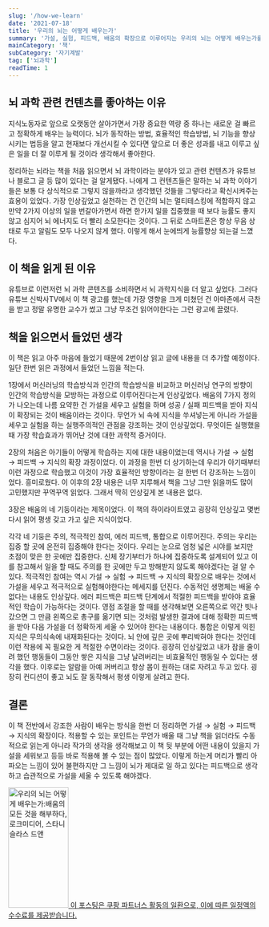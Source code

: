```yaml
---
slug: '/how-we-learn'
date: '2021-07-18'
title: '우리의 뇌는 어떻게 배우는가'
summary: '가설, 실험, 피드백, 배움의 확장으로 이루어지는 우리의 뇌는 어떻게 배우는가를 읽고 깨달은 학습방법에 대한 글'
mainCategory: '책'
subCategory: '자기계발'
tag: ['뇌과학']
readTime: 1
---
```


## 뇌 과학 관련 컨텐츠를 좋아하는 이유

지식노동자로 앞으로 오랫동안 살아가면서 가장 중요한 역량 중 하나는 새로운 걸 빠르고 정확하게 배우는 능력이다. 뇌가 동작하는 방법, 효율적인 학습방법, 뇌 기능을 향상시키는 법등을 알고 현재보다 개선시킬 수 있다면 앞으로 더 좋은 성과를 내고 이루고 싶은 일을 더 잘 이루게 될 것이라 생각해서 좋아한다.

정리하는 뇌라는 책을 처음 읽으면서 뇌 과학이라는 분야가 있고 관련 컨텐츠가 유튜브나 블로그 글 등 많이 있다는 걸 알게됐다. 나에게 그 컨텐츠들은 말하는 뇌 과학 이야기들은 보통 다 상식적으로 그렇지 않을까라고 생각했던 것들을 그렇다라고 확신시켜주는 효용이 있었다. 가장 인상깊었고 실천하는 건 인간의 뇌는 멀티테스킹에 적합하지 않고 만약 2가지 이상의 일을 번갈아가면서 하면 한가지 일을 집중했을 때 보다 능률도 좋지 않고 심지어 뇌 에너지도 더 빨리 소모한다는 것이다. 그 뒤로 스마트폰은 항상 무음 상태로 두고 알림도 모두 나오지 않게 했다. 이렇게 해서 눈에띄게 능률향상 되는걸 느꼈다.

## 이 책을 읽게 된 이유

유튜브로 이런저런 뇌 과학 콘텐츠를 소비하면서 뇌 과학지식을 더 알고 싶었다. 그러다 유튜브 신박사TV에서 이 책 광고를 했는데 가장 영향을 크게 미쳤던 건 아마존에서 극찬을 받고 정말 유명한 교수가 썼고 그냥 무조건 읽어야한다는 그런 광고에 끌렸다.

## 책을 읽으면서 들었던 생각

이 책은 읽고 아주 마음에 들었기 때문에 2번이상 읽고 글에 내용을 더 추가할 예정이다. 일단 한번 읽은 과정에서 들었던 느낌을 적는다.

1장에서 머신러닝의 학습방식과 인간의 학습방식을 비교하고 머신러닝 연구의 방향이 인간의 학습방식을 모방하는 과정으로 이루어진다는게 인상깊었다. 배움의 7가지 정의가 나오는데 나름 요약한 건 가설을 세우고 실험을 하며 성공 / 실패 피드백을 받아 지식이 확장되는 것이 배움이라는 것이다. 무언가 뇌 속에 지식을 쑤셔넣는게 아니라 가설을 세우고 실험을 하는 실행주의적인 관점을 강조하는 것이 인상깊었다. 무엇이든 실행했을 때 가장 학습효과가 뛰어난 것에 대한 과학적 증거이다.

2장의 처음은 아기들이 어떻게 학습하는 지에 대한 내용이었는데 역시나 가설 → 실험 → 피드백 → 지식의 확장 과정이었다. 이 과정을 한번 더 상기하는데 우리가 아기때부터 이런 과정으로 학습했고 이것이 가장 효율적인 방향이라는 걸 한번 더 강조하는 느낌이었다. 흥미로웠다. 이 이후의 2장 내용은 너무 지루해서 책을 그냥 그만 읽을까도 많이 고민했지만 꾸역꾸역 읽었다. 그래서 딱히 인상깊게 본 내용은 없다.

3장은 배움의 네 기둥이라는 제목이었다. 이 책의 하이라이트였고 굉장히 인상깊고 몇번 다시 읽어 평생 갖고 가고 싶은 지식이었다.

각각 네 기둥은 주의, 적극적인 참여, 에러 피드백, 통합으로 이루어진다. 주의는 우리는 집중 할 곳에 온전히 집중해야 한다는 것이다. 우리는 눈으로 엄청 넓은 시야를 보지만 초점이 맞은 한 곳에만 집중한다. 신체 장기부터가 하나에 집중하도록 설계되어 있고 이를 참고해서 일을 할 때도 주의를 한 곳에만 두고 방해받지 않도록 해야겠다는 걸 알 수 있다. 적극적인 참여는 역시 가설 → 실험 → 피드백 → 지식의 확장으로 배우는 것에서 가설을 세우고 적극적으로 실험해야한다는 메세지를 던진다. 수동적인 생명체는 배울 수 없다는 내용도 인상깊다. 에러 피드백은 피드백 단계에서 적절한 피드백을 받아야 효율적인 학습이 가능하다는 것이다. 영점 조절을 할 때를 생각해보면 오른쪽으로 약간 빗나갔으면 그 만큼 왼쪽으로 총구를 옮기면 되는 것처럼 발생한 결과에 대해 정확한 피드백을 받아 다음 가설을 더 정확하게 세울 수 있어야 한다는 내용이다. 통합은 이렇게 익힌 지식은 무의식속에 내재화된다는 것이다. 뇌 안에 깊은 곳에 뿌리박혀야 한다는 것인데 이런 작용에 꼭 필요한 게 적절한 수면이라는 것이다. 굉장히 인상깊었고 내가 잠을 줄이려 했던 행동들이 그동안 쌓은 지식을 그냥 날려버리는 비효율적인 행동일 수 있다는 생각을 했다. 이후로는 알람을 아예 꺼버리고 항상 몸이 원하는 대로 자려고 두고 있다. 굉장히 컨디션이 좋고 뇌도 잘 동작해서 평생 이렇게 살려고 한다.

## 결론

이 책 전반에서 강조한 사람이 배우는 방식을 한번 더 정리하면 가설 → 실험 → 피드백 → 지식의 확장이다. 적용할 수 있는 포인트는 무언가 배울 때 그냥 책을 읽더라도 수동적으로 읽는게 아니라 작가의 생각을 생각해보고 이 책 뒷 부분에 어떤 내용이 있을지 가설을 세워보고 등등 바로 적용해 볼 수 있는 점이 많았다. 이렇게 하는게 머리가 빨리 아파오는 느낌이 있어 불편하지만 그 느낌이 뇌가 제대로 일 하고 있다는 피드백으로 생각하고 습관적으로 가설을 세울 수 있도록 해야겠다.

<a class="coupang" href="https://coupa.ng/b3KUJi" target="_blank" referrerpolicy="unsafe-url"><img src="https://static.coupangcdn.com/image/affiliate/banner/2b3a69fcdb87659cbc5f8821dd8ee7ab@2x.jpg" alt="우리의 뇌는 어떻게 배우는가:배움의 모든 것을 해부하다, 로크미디어, 스타니슬라스 드앤" width="120" height="240">
<span>이 포스팅은 쿠팡 파트너스 활동의 일환으로, 이에 따른 일정액의 수수료를 제공받습니다.
</span>
</a>
